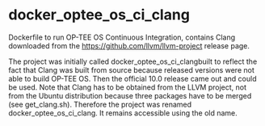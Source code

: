 # docker_optee_os_ci_clang

Dockerfile to run OP-TEE OS Continuous Integration, contains Clang downloaded
from the https://github.com/llvm/llvm-project release page.

The project was initially called docker_optee_os_ci_clangbuilt to reflect the
fact that Clang was built from source because released versions were not able
to build OP-TEE OS. Then the official 10.0 release came out and could be used.
Note that Clang has to be obtained from the LLVM project, not from the Ubuntu
distribution because three packages have to be merged (see get_clang.sh).
Therefore the project was renamed docker_optee_os_ci_clang. It remains
accessible using the old name.
